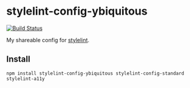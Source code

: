 # stylelint-config-ybiquitous

[![Build Status](https://travis-ci.com/ybiquitous/stylelint-config-ybiquitous.svg?branch=master)](https://travis-ci.com/ybiquitous/stylelint-config-ybiquitous)

My shareable config for [stylelint](https://stylelint.io).

## Install

```shell
npm install stylelint-config-ybiquitous stylelint-config-standard stylelint-a11y
```
